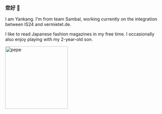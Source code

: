 ### 您好 👋

I am Yankang. I'm from team Sambal, working currently on the integration between IS24 and vermietet.de.

I like to read Japanese fashion magazines in my free time. I occasionally also enjoy playing with my 2-year-old son.

<img src="https://user-images.githubusercontent.com/89020342/139283659-aa7ea4f7-5343-40de-af98-e1bc83ea6a8c.png" alt="pepe" width="200"/>
